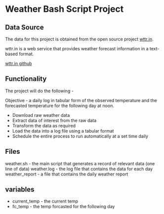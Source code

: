 # Weather Bash Script Project

## Data Source

The data for this project is obtained from the open source project [wttr.in](https://wttr.in).  

wttr.in is a web service that provides weather forecast information in a text-based format. 

[wttr.in github](https://github.com/chubin/wttr.in#readme)

## Functionality

The project will do the following -

Objective - a daily log in tabular form of the observed temperature and the forecasted temperature for the following day at noon.

- Download raw weather data
- Extract data of interest from the raw data
- Transform the data as required
- Load the data into a log file using a tabular format
- Schedule the entire process to run automatically at a set time daily

## Files

weather.sh - the main script that generates a record of relevant data (one line of data)
weather.log - the log file that contains the data for each day
weather_report - a file that contains the daily weather report

## variables
- current_temp - the current temp
- fc_temp - the temp forcasted for the following day
